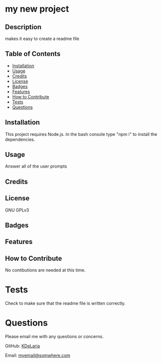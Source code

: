 # my new project

## Description
makes it easy to create a readme file
    
## Table of Contents
- [Installation](#installation)
- [Usage](#usage)
- [Credits](#credits)
- [License](#license)
- [Badges](#badges)
- [Features](#features)
- [How to Contribute](#How-to-Contribute)
- [Tests](#tests)
- [Questions](#questions)

## Installation
This project requires Node.js. In the bash console type "npm i" to install the dependencies.

## Usage
Answer all of the user prompts

## Credits


## License
GNU GPLv3

## Badges

## Features

## How to Contribute
No contibutions are needed at this time.

# Tests
Check to make sure that the readme file is written correctly.

# Questions
Please email me with any questions or concerns.


GitHub: [KDeLaria](https://github.com/KDeLaria)


Email: myemail@somwhere.com